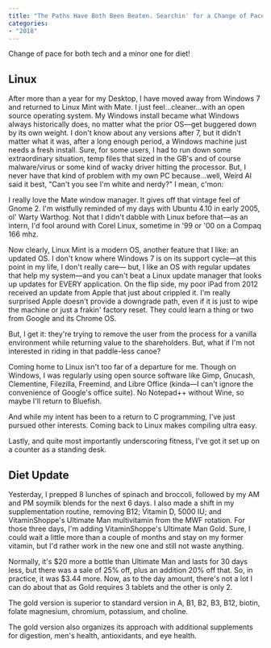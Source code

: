 ```yaml
---
title: "The Paths Have Both Been Beaten. Searchin' for a Change of Pace (1986)."
categories:
- "2018"
---
```


Change of pace for both tech and a minor one for diet!

## Linux

After more than a year for my Desktop, I have moved away from Windows 7 and returned to Linux Mint with Mate. I just feel...cleaner...with an open source operating system. My Windows install became what Windows always historically does, no matter what the prior OS—get buggered down by its own weight. I don't know about any versions after 7, but it didn't matter what it was, after a long enough period, a Windows machine just needs a fresh install. Sure, for some users, I had to run down some extraordinary situation, temp files that sized in the GB's and of course malware/virus or some kind of wacky driver hitting the processor. But, I never have that kind of problem with my own PC because...well, Weird Al said it best, "Can't you see I'm white and nerdy?" I mean, c'mon:

I really love the Mate window manager. It gives off that vintage feel of Gnome 2. I'm wistfully reminded of my days with Ubuntu 4.10 in early 2005, ol' Warty Warthog. Not that I didn't dabble with Linux before that—as an intern, I'd fool around with Corel Linux, sometime in '99 or '00 on a Compaq 166 mhz.

Now clearly, Linux Mint is a modern OS, another feature that I like: an updated OS. I don't know where Windows 7 is on its support cycle—at this point in my life, I don't really care— but, I like an OS with regular updates that help my system—and you can't beat a Linux update manager that looks up updates for EVERY application. On the flip side, my poor iPad from 2012 received an update from Apple that just about crippled it. I'm really surprised Apple doesn't provide a downgrade path, even if it is just to wipe the machine or just a frakin' factory reset. They could learn a thing or two from Google and its Chrome OS.

But, I get it: they're trying to remove the user from the process for a vanilla environment while returning value to the shareholders. But, what if I'm not interested in riding in that paddle-less canoe?

Coming home to Linux isn't too far of a departure for me. Though on Windows, I was regularly using open source software like Gimp, Gnucash, Clementine, Filezilla, Freemind, and Libre Office (kinda—I can't ignore the convenience of Google's office suite). No Notepad++ without Wine, so maybe I'll return to Bluefish.

And while my intent has been to a return to C programming, I've just pursued other interests. Coming back to Linux makes compiling ultra easy.

Lastly, and quite most importantly underscoring fitness, I've got it set up on a counter as a standing desk.

## Diet Update

Yesterday, I prepped 8 lunches of spinach and broccoli, followed by my AM and PM soymilk blends for the next 6 days. I also made a shift in my supplementation routine, removing B12; Vitamin D, 5000 IU; and VitaminShoppe's Ultimate Man multivitamin from the MWF rotation. For those three days, I'm adding VitaminShoppe's Ultimate Man Gold. Sure, I could wait a little more than a couple of months and stay on my former vitamin, but I'd rather work in the new one and still not waste anything.

Normally, it's $20 more a bottle than Ultimate Man and lasts for 30 days less, but there was a sale of 25% off, plus an addition 20% off that. So, in practice, it was $3.44 more. Now, as to the day amount, there's not a lot I can do about that as Gold requires 3 tablets and the other is only 2.

The gold version is superior to standard version in A, B1, B2, B3, B12, biotin, folate magnesium, chromium, potassium, and choline.

The gold version also organizes its approach with additional supplements for digestion, men's health, antioxidants, and eye health.